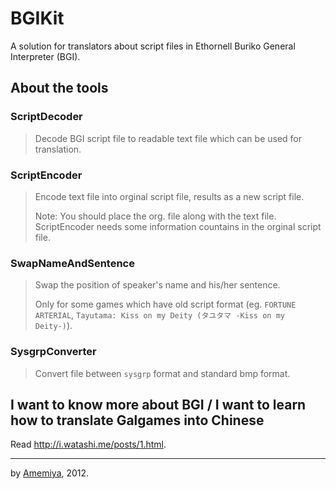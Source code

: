# BGIKit
A solution for translators about script files in Ethornell Buriko General Interpreter (BGI).

## About the tools
### ScriptDecoder
> Decode BGI script file to readable text file which can be used for translation.

### ScriptEncoder
> Encode text file into orginal script file, results as a new script file.
> 
> Note: You should place the org. file along with the text file. ScriptEncoder needs some information countains in the orginal script file.

### SwapNameAndSentence
> Swap the position of speaker's name and his/her sentence.
> 
> Only for some games which have old script format (eg. `FORTUNE ARTERIAL`, `Tayutama: Kiss on my Deity (タユタマ -Kiss on my Deity-)`).

### SysgrpConverter
> Convert file between `sysgrp` format and standard bmp format.

## I want to know more about BGI / I want to learn how to translate Galgames into Chinese
Read http://i.watashi.me/posts/1.html.
_______________
by [Amemiya](https://plus.google.com/104849771033212826335), 2012.
